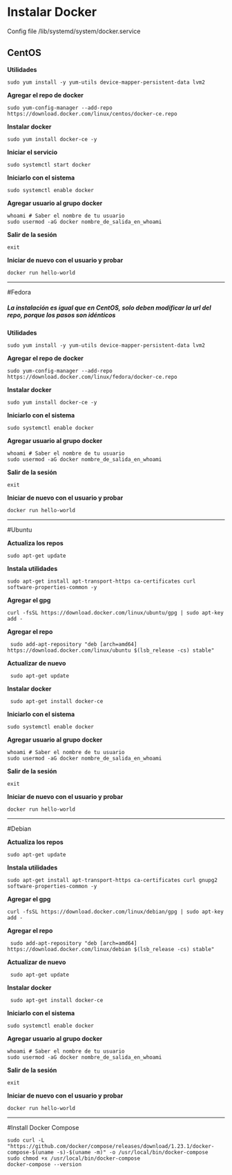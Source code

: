 # Instalar Docker

Config file /lib/systemd/system/docker.service

CentOS
---------

**Utilidades**
```shell
sudo yum install -y yum-utils device-mapper-persistent-data lvm2
```

**Agregar el repo de docker**
```shell
sudo yum-config-manager --add-repo https://download.docker.com/linux/centos/docker-ce.repo
```

**Instalar docker**
```shell
sudo yum install docker-ce -y
```

**Iniciar el servicio**
```shell
sudo systemctl start docker
```

**Iniciarlo con el sistema**

```shell
sudo systemctl enable docker
```

**Agregar usuario al grupo docker** 

```shell
whoami # Saber el nombre de tu usuario
sudo usermod -aG docker nombre_de_salida_en_whoami
```

**Salir de la sesión**
```shell
exit
```
**Iniciar de nuevo con el usuario y probar** 

```shell
docker run hello-world
```

---------
#Fedora 

##### La instalación es igual que en CentOS, solo deben modificar la url del repo, porque los pasos son idénticos

**Utilidades**
```shell
sudo yum install -y yum-utils device-mapper-persistent-data lvm2
```

**Agregar el repo de docker**
```shell
sudo yum-config-manager --add-repo https://download.docker.com/linux/fedora/docker-ce.repo
```

**Instalar docker**
```shell
sudo yum install docker-ce -y
```

**Iniciarlo con el sistema**
```shell
sudo systemctl enable docker
```

**Agregar usuario al grupo docker** 
```shell
whoami # Saber el nombre de tu usuario
sudo usermod -aG docker nombre_de_salida_en_whoami
```

**Salir de la sesión**
```shell
exit
```

**Iniciar de nuevo con el usuario y probar** 
```shell
docker run hello-world
```

---------
#Ubuntu

**Actualiza los repos**
```shell
sudo apt-get update
```

**Instala utilidades**
```shell
sudo apt-get install apt-transport-https ca-certificates curl software-properties-common -y
```

**Agregar el gpg** 
```shell
curl -fsSL https://download.docker.com/linux/ubuntu/gpg | sudo apt-key add -
```

**Agregar el repo**
```shell
 sudo add-apt-repository "deb [arch=amd64] https://download.docker.com/linux/ubuntu $(lsb_release -cs) stable"
```

**Actualizar de nuevo**
```shell
 sudo apt-get update
```

**Instalar docker**
```shell
 sudo apt-get install docker-ce
```

**Iniciarlo con el sistema**
```shell
sudo systemctl enable docker
```

**Agregar usuario al grupo docker** 
```shell
whoami # Saber el nombre de tu usuario
sudo usermod -aG docker nombre_de_salida_en_whoami
```

**Salir de la sesión**
```shell
exit
```

**Iniciar de nuevo con el usuario y probar** 
```shell
docker run hello-world
```


---------
#Debian

**Actualiza los repos**
```shell
sudo apt-get update
```

**Instala utilidades**
```shell
sudo apt-get install apt-transport-https ca-certificates curl gnupg2 software-properties-common -y
```

**Agregar el gpg**
```shell
curl -fsSL https://download.docker.com/linux/debian/gpg | sudo apt-key add -
``` 

**Agregar el repo**
```shell
 sudo add-apt-repository "deb [arch=amd64] https://download.docker.com/linux/debian $(lsb_release -cs) stable"
```

**Actualizar de nuevo**
```shell
 sudo apt-get update
```

**Instalar docker**
```shell
 sudo apt-get install docker-ce
```

**Iniciarlo con el sistema**
```shell
sudo systemctl enable docker
```

**Agregar usuario al grupo docker** 
```shell
whoami # Saber el nombre de tu usuario
sudo usermod -aG docker nombre_de_salida_en_whoami
```

**Salir de la sesión**
```shell
exit
```

**Iniciar de nuevo con el usuario y probar** 
```shell
docker run hello-world
```

------
#Install Docker Compose
```shell
sudo curl -L "https://github.com/docker/compose/releases/download/1.23.1/docker-compose-$(uname -s)-$(uname -m)" -o /usr/local/bin/docker-compose
sudo chmod +x /usr/local/bin/docker-compose
docker-compose --version
```